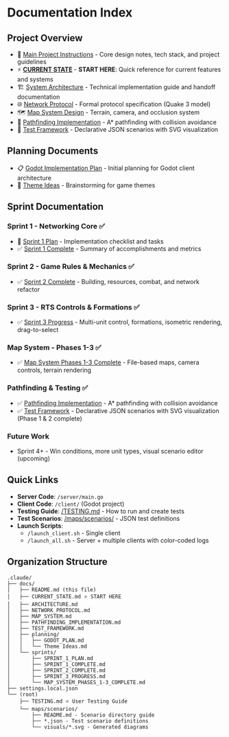 # Documentation Index

## Project Overview
- 📘 [Main Project Instructions](../../CLAUDE.md) - Core design notes, tech stack, and project guidelines
- ⚡ [**CURRENT STATE**](CURRENT_STATE.md) - **START HERE**: Quick reference for current features and systems
- 🏗️ [System Architecture](ARCHITECTURE.md) - Technical implementation guide and handoff documentation
- 🌐 [Network Protocol](NETWORK_PROTOCOL.md) - Formal protocol specification (Quake 3 model)
- 🗺️ [Map System Design](MAP_SYSTEM.md) - Terrain, camera, and occlusion system
- 🧭 [Pathfinding Implementation](PATHFINDING_IMPLEMENTATION.md) - A* pathfinding with collision avoidance
- 🧪 [Test Framework](TEST_FRAMEWORK.md) - Declarative JSON scenarios with SVG visualization

## Planning Documents
- 📋 [Godot Implementation Plan](planning/GODOT_PLAN.md) - Initial planning for Godot client architecture
- 🎨 [Theme Ideas](planning/Theme%20Ideas.md) - Brainstorming for game themes

## Sprint Documentation

### Sprint 1 - Networking Core ✅
- 📝 [Sprint 1 Plan](sprints/SPRINT_1_PLAN.md) - Implementation checklist and tasks
- ✅ [Sprint 1 Complete](sprints/SPRINT_1_COMPLETE.md) - Summary of accomplishments and metrics

### Sprint 2 - Game Rules & Mechanics ✅
- ✅ [Sprint 2 Complete](sprints/SPRINT_2_COMPLETE.md) - Building, resources, combat, and network refactor

### Sprint 3 - RTS Controls & Formations ✅
- ✅ [Sprint 3 Progress](sprints/SPRINT_3_PROGRESS.md) - Multi-unit control, formations, isometric rendering, drag-to-select

### Map System - Phases 1-3 ✅
- ✅ [Map System Phases 1-3 Complete](sprints/MAP_SYSTEM_PHASES_1-3_COMPLETE.md) - File-based maps, camera controls, terrain rendering

### Pathfinding & Testing ✅
- ✅ [Pathfinding Implementation](PATHFINDING_IMPLEMENTATION.md) - A* pathfinding with collision avoidance
- ✅ [Test Framework](TEST_FRAMEWORK.md) - Declarative JSON scenarios with SVG visualization (Phase 1 & 2 complete)

### Future Work
- Sprint 4+ - Win conditions, more unit types, visual scenario editor (upcoming)

## Quick Links
- **Server Code**: `/server/main.go`
- **Client Code**: `/client/` (Godot project)
- **Testing Guide**: [/TESTING.md](../../TESTING.md) - How to run and create tests
- **Test Scenarios**: [/maps/scenarios/](../../maps/scenarios/) - JSON test definitions
- **Launch Scripts**:
  - `/launch_client.sh` - Single client
  - `/launch_all.sh` - Server + multiple clients with color-coded logs

## Organization Structure
```
.claude/
├── docs/
│   ├── README.md (this file)
│   ├── CURRENT_STATE.md ⭐ START HERE
│   ├── ARCHITECTURE.md
│   ├── NETWORK_PROTOCOL.md
│   ├── MAP_SYSTEM.md
│   ├── PATHFINDING_IMPLEMENTATION.md
│   ├── TEST_FRAMEWORK.md
│   ├── planning/
│   │   ├── GODOT_PLAN.md
│   │   └── Theme Ideas.md
│   └── sprints/
│       ├── SPRINT_1_PLAN.md
│       ├── SPRINT_1_COMPLETE.md
│       ├── SPRINT_2_COMPLETE.md
│       ├── SPRINT_3_PROGRESS.md
│       └── MAP_SYSTEM_PHASES_1-3_COMPLETE.md
├── settings.local.json
└── (root)
    ├── TESTING.md ⭐ User Testing Guide
    └── maps/scenarios/
        ├── README.md - Scenario directory guide
        ├── *.json - Test scenario definitions
        └── visuals/*.svg - Generated diagrams
```
